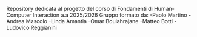 Repository dedicata al progetto del corso di Fondamenti di Human-Computer Interaction a.a 2025/2026
Gruppo formato da:
-Paolo Martino
-Andrea Mascolo
-Linda Amantia
-Omar Boulahrajane
-Matteo Botti
-Ludovico Reggianini
